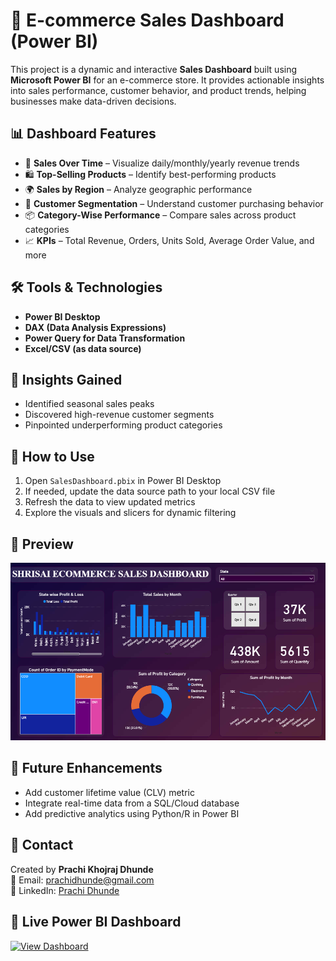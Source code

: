 # 🛒 E-commerce Sales Dashboard (Power BI)

This project is a dynamic and interactive **Sales Dashboard** built using **Microsoft Power BI** for an e-commerce store. It provides actionable insights into sales performance, customer behavior, and product trends, helping businesses make data-driven decisions.

## 📊 Dashboard Features

- 📆 **Sales Over Time** – Visualize daily/monthly/yearly revenue trends  
- 🛍️ **Top-Selling Products** – Identify best-performing products  
- 🌍 **Sales by Region** – Analyze geographic performance  
- 👥 **Customer Segmentation** – Understand customer purchasing behavior  
- 📦 **Category-Wise Performance** – Compare sales across product categories  
- 📈 **KPIs** – Total Revenue, Orders, Units Sold, Average Order Value, and more  

## 🛠️ Tools & Technologies

- **Power BI Desktop**  
- **DAX (Data Analysis Expressions)**  
- **Power Query for Data Transformation**  
- **Excel/CSV (as data source)**  


## 🧠 Insights Gained

- Identified seasonal sales peaks  
- Discovered high-revenue customer segments  
- Pinpointed underperforming product categories  

## 🚀 How to Use

1. Open `SalesDashboard.pbix` in Power BI Desktop  
2. If needed, update the data source path to your local CSV file  
3. Refresh the data to view updated metrics  
4. Explore the visuals and slicers for dynamic filtering  

## 📸 Preview

![Dashboard Preview](./Screenshot%20(79).png)

## 📌 Future Enhancements

- Add customer lifetime value (CLV) metric  
- Integrate real-time data from a SQL/Cloud database  
- Add predictive analytics using Python/R in Power BI  

## 📧 Contact

Created by **Prachi Khojraj Dhunde**  
📩 Email: [prachidhunde@gmail.com](mailto:prachidhunde@gmail.com)  
💼 LinkedIn: [Prachi Dhunde](https://www.linkedin.com/in/prachi-dhunde-408b2825a/)

## 🔗 Live Power BI Dashboard

[![View Dashboard](https://img.shields.io/badge/View%20Dashboard-Power%20BI-blue?style=for-the-badge&logo=powerbi)](https://app.powerbi.com/links/LzVNQDDCZA?ctid=29445a0c-1e49-466b-ae33-10695b703c93&pbi_source=linkShare)

